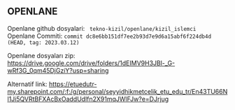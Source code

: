 
## OPENLANE
Openlane github dosyalari: ``` tekno-kizil/openlane/kizil_islemci```<br>
Openlane Commiti: ```commit dc8e6bb151df7ee2b93d7e9d6a15abf6f224db4d (HEAD, tag: 2023.03.12)```




Openlane dosyaları zip: 
https://drive.google.com/drive/folders/1dEIMV9H3JBl-_G-wRf3G_0qm45DjGziY?usp=sharing

Alternatif link:
https://etuedutr-my.sharepoint.com/:f:/g/personal/seyyidhikmetcelik_etu_edu_tr/En43TU66Nl1Ji5QVRtBFXAcBxOaddUdlfn2X91mqJWlFJw?e=DJrjug

